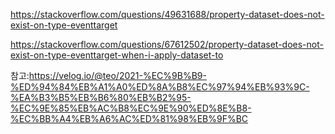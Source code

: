 https://stackoverflow.com/questions/49631688/property-dataset-does-not-exist-on-type-eventtarget

https://stackoverflow.com/questions/67612502/property-dataset-does-not-exist-on-type-eventtarget-when-i-apply-dataset-to

참고:https://velog.io/@teo/2021-%EC%9B%B9-%ED%94%84%EB%A1%A0%ED%8A%B8%EC%97%94%EB%93%9C-%EA%B3%B5%EB%B6%80%EB%B2%95-%EC%9E%85%EB%AC%B8%EC%9E%90%ED%8E%B8-%EC%BB%A4%EB%A6%AC%ED%81%98%EB%9F%BC
